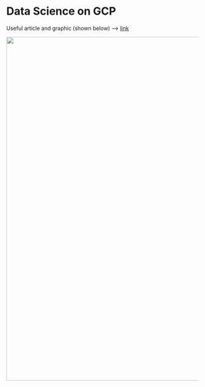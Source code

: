 # Data Science on GCP 

Useful article and graphic (shown below) --> [link](https://cloud.google.com/blog/topics/developers-practitioners/intro-data-science-google-cloud)

<img src="https://github.com/lynnlangit/gcp-ml/blob/master/images/data-science-gcp.jpg" width=900>
